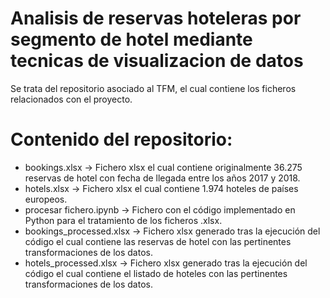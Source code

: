 # Analisis de reservas hoteleras por segmento de hotel mediante tecnicas de visualizacion de datos
Se trata del repositorio asociado al TFM, el cual contiene los ficheros relacionados con el proyecto.

# Contenido del repositorio:
  * bookings.xlsx -> Fichero xlsx el cual contiene originalmente 36.275 reservas de hotel con fecha de llegada entre los años 2017 y 2018.
  * hotels.xlsx -> Fichero xlsx el cual contiene 1.974 hoteles de países europeos.
  * procesar fichero.ipynb -> Fichero con el código implementado en Python para el tratamiento de los ficheros .xlsx.
  * bookings_processed.xlsx -> Fichero xlsx generado tras la ejecución del código el cual contiene las reservas de hotel con las pertinentes transformaciones de los datos.
  * hotels_processed.xlsx -> Fichero xlsx generado tras la ejecución del código el cual contiene el listado de hoteles con las pertinentes transformaciones de los datos.
